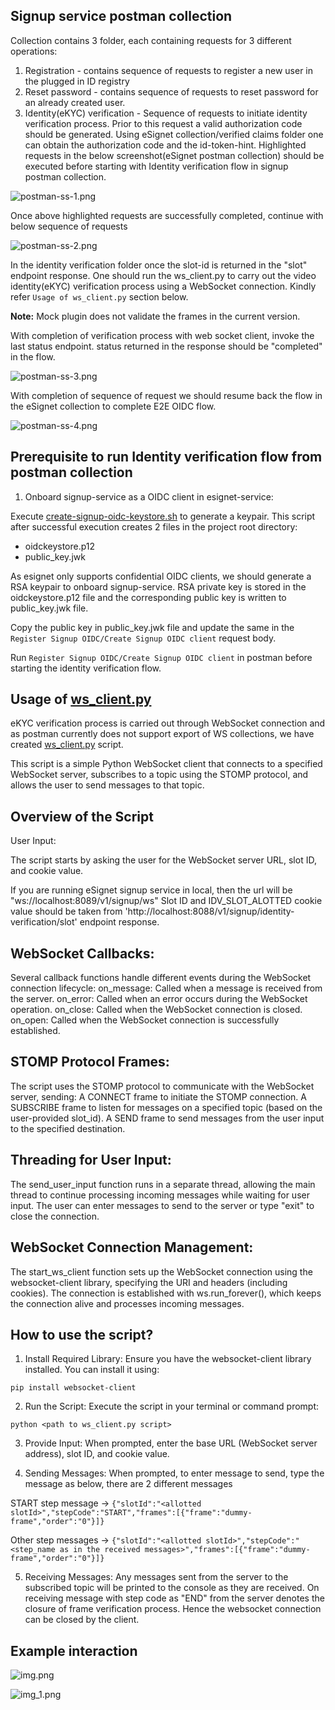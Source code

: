 ## Signup service postman collection

Collection contains 3 folder, each containing requests for 3 different operations:

1. Registration - contains sequence of requests to register a new user in the plugged in ID registry
2. Reset password - contains sequence of requests to reset password for an already created user.
3. Identity(eKYC) verification - Sequence of requests to initiate identity verification process. Prior to this 
request a valid authorization code should be generated. Using eSignet collection/verified claims folder one
can obtain the authorization code and the id-token-hint. Highlighted requests in the below screenshot(eSignet postman collection) should be executed
before starting with Identity verification flow in signup postman collection.

![postman-ss-1.png](postman-ss-1.png)

Once above highlighted requests are successfully completed, continue with below sequence of requests

![postman-ss-2.png](postman-ss-2.png)

In the identity verification folder once the slot-id is returned in the "slot" endpoint response. One should run the ws_client.py to 
carry out the video identity(eKYC) verification process using a WebSocket connection. Kindly refer `Usage of ws_client.py` section below.

**Note:** Mock plugin does not validate the frames in the current version.

With completion of verification process with web socket client, invoke the last status endpoint. status returned in the response should be "completed" 
in the flow.

![postman-ss-3.png](postman-ss-3.png)

With completion of sequence of request we should resume back the flow in the eSignet collection to complete E2E OIDC flow.

![postman-ss-4.png](postman-ss-4.png)

## Prerequisite to run Identity verification flow from postman collection

1. Onboard signup-service as a OIDC client in esignet-service:

Execute [create-signup-oidc-keystore.sh](create-signup-oidc-keystore.sh) to generate a keypair. This script after
successful execution creates 2 files in the project root directory:

* oidckeystore.p12
* public_key.jwk

As esignet only supports confidential OIDC clients, we should generate a RSA keypair to onboard signup-service. RSA private key is
stored in the oidckeystore.p12 file and the corresponding public key is written to public_key.jwk file.

Copy the public key in public_key.jwk file and update the same in the `Register Signup OIDC/Create Signup OIDC client` request body.

Run `Register Signup OIDC/Create Signup OIDC client` in postman before starting the identity verification flow.

## Usage of [ws_client.py](ws_client.py)

eKYC verification process is carried out through WebSocket connection and as postman currently does not support export of WS 
collections, we have created [ws_client.py](ws_client.py) script.

This script is a simple Python WebSocket client that connects to a specified WebSocket server, subscribes to a topic using 
the STOMP protocol, and allows the user to send messages to that topic.

## Overview of the Script
User Input:

The script starts by asking the user for the WebSocket server URL, slot ID, and cookie value.

If you are running eSignet signup service in local, then the url will be "ws://localhost:8089/v1/signup/ws"
Slot ID and IDV_SLOT_ALOTTED cookie value should be taken from 'http://localhost:8088/v1/signup/identity-verification/slot' endpoint response.

## WebSocket Callbacks:

Several callback functions handle different events during the WebSocket connection lifecycle:
on_message: Called when a message is received from the server.
on_error: Called when an error occurs during the WebSocket operation.
on_close: Called when the WebSocket connection is closed.
on_open: Called when the WebSocket connection is successfully established.

## STOMP Protocol Frames:

The script uses the STOMP protocol to communicate with the WebSocket server, sending:
A CONNECT frame to initiate the STOMP connection.
A SUBSCRIBE frame to listen for messages on a specified topic (based on the user-provided slot_id).
A SEND frame to send messages from the user input to the specified destination.

## Threading for User Input:

The send_user_input function runs in a separate thread, allowing the main thread to continue processing incoming messages while waiting for user input.
The user can enter messages to send to the server or type "exit" to close the connection.

## WebSocket Connection Management:

The start_ws_client function sets up the WebSocket connection using the websocket-client library, specifying the URI and headers (including cookies).
The connection is established with ws.run_forever(), which keeps the connection alive and processes incoming messages.


## How to use the script?
1. Install Required Library: Ensure you have the websocket-client library installed. You can install it using:

`pip install websocket-client`

2. Run the Script: Execute the script in your terminal or command prompt:

`python <path to ws_client.py script>`

3. Provide Input: When prompted, enter the base URL (WebSocket server address), slot ID, and cookie value.

4. Sending Messages: When prompted, to enter message to send, type the message as below, there are 2 different messages

START step message -> `{"slotId":"<allotted slotId>","stepCode":"START","frames":[{"frame":"dummy-frame","order":"0"}]}`

Other step messages -> `{"slotId":"<allotted slotId>","stepCode":"<step_name as in the received messages>","frames":[{"frame":"dummy-frame","order":"0"}]}`

5. Receiving Messages: Any messages sent from the server to the subscribed topic will be printed to the console as they are received. On receiving message
with step code as "END" from the server denotes the closure of frame verification process. Hence the websocket connection can be closed by the client.


## Example interaction


![img.png](interaction_1.png)

![img_1.png](interaction_2.png)